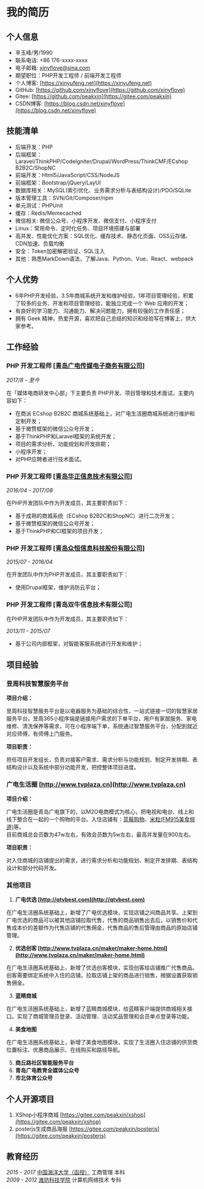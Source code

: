 # 我的简历

## 个人信息

- 辛玉峰/男/1990
- 联系电话: +86 176-xxxx-xxxx
- 电子邮箱: [xinyflove&#64;sina.com](xinyflove&#64;sina.com)
- 期望职位：PHP开发工程师 / 前端开发工程师
- 个人博客: [https://xinyufeng.net](https://xinyufeng.net)
- GitHub: [https://github.com/xinyflove](https://github.com/xinyflove)
- Gitee: [https://github.com/peakxin](https://gitee.com/peakxin)
- CSDN博客: [https://blog.csdn.net/xinyflove](https://blog.csdn.net/xinyflove)

## 技能清单

- 后端开发：PHP
- 后端框架：Laravel/ThinkPHP/CodeIgniter/Drupal/WordPress/ThinkCMF/ECshop B2B2C/ShopNC
- 前端开发：Html5/JavaScript/CSS/NodeJS
- 前端框架：Bootstrap/jQuery/LayUI
- 数据库相关：MySQL(索引优化、业务需求分析与表结构设计)/PDO/SQLite
- 版本管理工具：SVN/Git/Composer/npm
- 单元测试：PHPUnit
- 缓存：Redis/Memecached
- 微信相关: 微信公众号、小程序开发、微信支付、小程序支付
- Linux：常用命令、定时化任务、项目环境搭建与部署
- 高并发、性能优化方案：SQL优化、缓存技术、静态化页面、OSS云存储、CDN加速、负载均衡
- 安全：Token加密解密验证、SQL注入
- 其他：熟悉MarkDown语法，了解Java、Python、Vue、React、webpack

## 个人优势

- 6年PHP开发经验，3.5年商城系统开发和维护经验，1年项目管理经验，积累了较多的业务、开发和项目管理经验，能独立完成一个 Web 应用的开发；
- 有良好的学习能力、沟通能力、解决问题能力，拥有较强的工作责任感；
- 拥有 Geek 精神，热爱开源，喜欢把自己总结的知识和经验写在博客上，供大家参考。

## 工作经验

### **PHP 开发工程师** [[青岛广电传媒电子商务有限公司](http://www.qtvinfo.com)]

*2017/8 - 至今*

在「媒体电商研发中心部」下主要负责 PHP开发、项目管理和技术面试，主要内容如下：

* 在商派 ECshop B2B2C 商城系统基础上，对广电生活圈商城系统进行维护和定制开发；
* 基于微赞框架的微信公众号开发；
* 基于ThinkPHP和Laravel框架的系统开发；
* 项目的需求分析、功能规划和开发排期；
* 小程序开发；
* 对PHP应聘者进行技术面试。


### **PHP 开发工程师** [[青岛华正信息技术有限公司](http://www.huazhenginfo.com)]

*2016/04 - 2017/08*

在PHP开发团队中作为开发成员，其主要职责如下：

* 基于成熟的商城系统（ECshop B2B2C和ShopNC）进行二次开发；
* 基于微赞框架的微信公众号开发；
* 基于ThinkPHP和CI框架的项目开发；


### **PHP 开发工程师** [[青岛众恒信息科技股份有限公司](http://www.zehin.com.cn)]

*2015/07 - 2016/04*

在开发团队中作为PHP开发成员，其主要职责如下：

* 使用Drupal框架，维护消防云平台；

### **PHP 开发工程师** [青岛双牛信息技术有限公司]

在PHP开发团队中作为开发成员，其主要职责如下：

*2013/11 - 2015/07*

* 基于公司内部框架，对智能客服系统进行开发和维护；

## 项目经验

### 昱周科技智慧服务平台

**项目介绍：**

昱周科技智慧服务平台是以电器服务为基础的综合性，一站式链接一切的智慧家居服务平台，昱周365小程序端是链接用户需求的下单平台，用户有家居服务、家电维修、清洗保养等需求，可在小程序端下单，系统通过智慧服务平台，分配到就近对应师傅，有师傅上门服务。

**项目职责：**

担任项目开发组长，负责对接客户需求、需求分析与功能规划、制定开发排期、表结构设计以及系统中部分功能开发，把控整体项目进度。

### 广电生活圈 [http://www.tvplaza.cn](http://www.tvplaza.cn)
 
**项目介绍：**

广电生活圈是青岛广电旗下的，以M2O电商模式为核心，把电视和电台、线上和线下整合在一起的一个购物的平台。入住店铺有：[蓝莓购物](http://www.tvplaza.cn/wap/tvshopping.html?shop_id=38)、[米粒(FM915美食频道)](http://www.tvplaza.cn/wap/shopindex.html?shop_id=7)等。  
目前商城总会员数为47w左右，有效会员数为5w左右，最高并发量在900左右。

**项目职责：**

对入住商城的店铺提出的需求，进行需求分析和功能规划、制定开发排期、表结构设计和部分代码开发。

### 其他项目

1. **广电优选 [http://qtvbest.com](http://qtvbest.com)**

在广电生活圈系统基础上，新增了广电优选模块，实现店铺之间商品共享。上架到广电优选的商品可以被其他店铺拉取代售，代售的商品销售出去后，以销售价和代售成本价的差额作为代售店铺的代售佣金，代售商品的售后管理由商品的原始店铺管理。

2. **优选创客 [http://www.tvplaza.cn/maker/maker-home.html](http://www.tvplaza.cn/maker/maker-home.html)** 

在广电生活圈系统基础上，新增了优选创客模块，实现创客给店铺推广代售商品。创客需要绑定系统中入住的店铺，拉取店铺上架的商品进行销售，根据设置获取销售佣金。

3. **蓝睛商城**

在广电生活圈系统基础上，新增了蓝睛商城模块，给蓝睛客户端提供商城相关接口。实现了商城管理员登录、活动管理、活动奖品管理和会员单点登录等功能。

4. **美食地图**

在广电生活圈系统基础上，新增了美食地图模块，实现了生活圈入住店铺的供货商位置标注、优惠商品展示、在线购买和路径导航。

5. **商丘路社区智能服务平台**
6. **青岛广电教育全媒体公众号**
7. **市北体育公众号**

## 个人开源项目

1. XShop小程序商城 [https://gitee.com/peakxin/xshop](https://gitee.com/peakxin/xshop)
2. posterjs生成商品海报 [https://gitee.com/peakxin/posterjs](https://gitee.com/peakxin/posterjs)

## 教育经历

*2015 - 2017* [中国海洋大学（函授）](http://jxjy.ouc.edu.cn/) 工商管理 本科  
*2009 - 2012* [潍坊科技学院](http://www.wfust.edu.cn/) 计算机网络技术 专科
